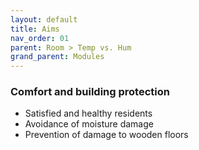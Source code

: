 ```yaml
---
layout: default
title: Aims
nav_order: 01
parent: Room > Temp vs. Hum
grand_parent: Modules
---
```


### Comfort and building protection
- Satisfied and healthy residents
- Avoidance of moisture damage
- Prevention of damage to wooden floors
